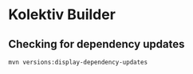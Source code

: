 # Kolektiv Builder

## Checking for dependency updates

    mvn versions:display-dependency-updates

